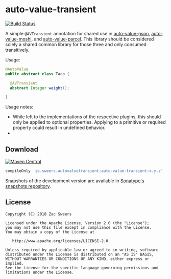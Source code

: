 auto-value-transient
====================

[![Build Status](https://travis-ci.org/hzsweers/auto-value-ignore.svg?branch=master)](https://travis-ci.org/hzsweers/auto-value-ignore)

A simple `@AVTransient` annotation for shared use in [auto-value-gson][avg], [auto-value-moshi][avm], and [auto-value-parcel][avp]. This library should be considered solely a shared common library for those three and only consumed transitively.

Usage:

```java
@AutoValue
public abstract class Taco {

  @AVTransient
  abstract Integer weight();

}
```

Usage notes:
* While left to the implementations of the respective plugins, this should only be applied to optional properties. Applying to a primitive or required property could result in undefined behavior.
* 

Download
--------

[![Maven Central](https://img.shields.io/maven-central/v/io.sweers.autovaluetransient/auto-value-transient.svg)](https://mvnrepository.com/artifact/io.sweers.autovaluetransient/auto-value-transient)
```gradle
compileOnly 'io.sweers.autovaluetransient:auto-value-transient:x.y.z'
```

Snapshots of the development version are available in [Sonatype's snapshots repository][snapshots].

License
-------

    Copyright (C) 2018 Zac Sweers

    Licensed under the Apache License, Version 2.0 (the "License");
    you may not use this file except in compliance with the License.
    You may obtain a copy of the License at

       http://www.apache.org/licenses/LICENSE-2.0

    Unless required by applicable law or agreed to in writing, software
    distributed under the License is distributed on an "AS IS" BASIS,
    WITHOUT WARRANTIES OR CONDITIONS OF ANY KIND, either express or implied.
    See the License for the specific language governing permissions and
    limitations under the License.

 [snapshots]: https://oss.sonatype.org/content/repositories/snapshots/
 [avg]: https://github.com/rharter/auto-value-gson
 [avm]: https://github.com/rharter/auto-value-moshi
 [avp]: https://github.com/rharter/auto-value-parcel
